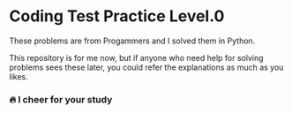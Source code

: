 # Coding Test Practice Level.0

These problems are from Progammers and I solved them in Python.

This repository is for me now, but if anyone who need help for solving problems sees these later, you could refer the explanations as much as you likes.

### 🔥 I cheer for your study
